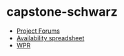 capstone-schwarz
================
* [Project Forums](http://discourse.esayers.net)
* [Availability spreadsheet](https://docs.google.com/a/pdx.edu/spreadsheets/d/14-PX-l_g57mUxfTm-6sfkLerV26mdSnpPZlnxcdwU6M/edit#gid=0)
* [WPR](https://docs.google.com/spreadsheets/d/18OGGDir4hwDcYeNwM0yP7Q_pzyljxEO6ldnfhBb1ab8/pubhtml)
